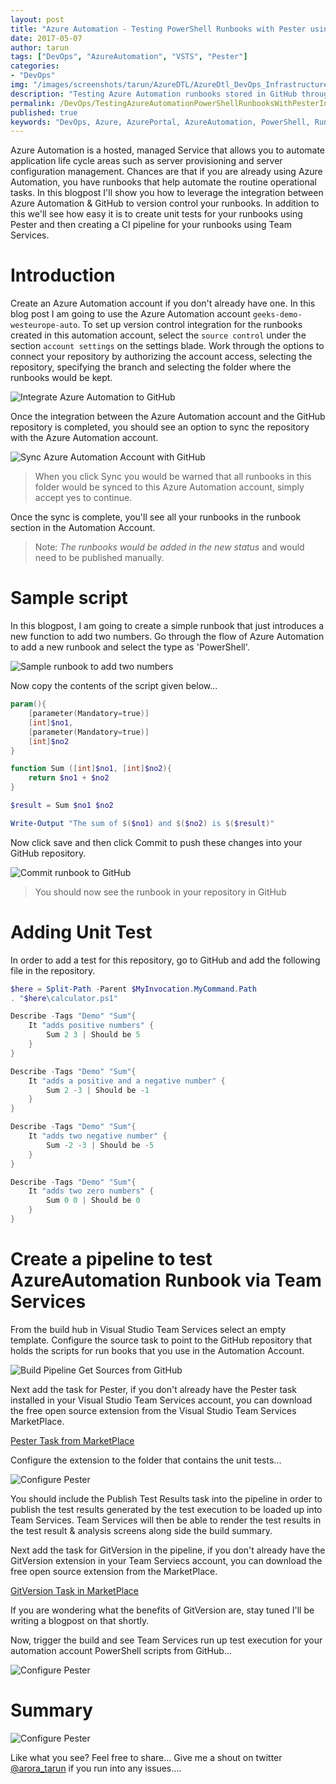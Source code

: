 ```yaml
---
layout: post
title: "Azure Automation - Testing PowerShell Runbooks with Pester using Team Services"
date: 2017-05-07
author: tarun
tags: ["DevOps", "AzureAutomation", "VSTS", "Pester"]
categories:
- "DevOps"
img: "/images/screenshots/tarun/AzureDTL/AzureDtl_DevOps_InfrastructureIsCode.png"
description: "Testing Azure Automation runbooks stored in GitHub through Pester in VSTS"
permalink: /DevOps/TestingAzureAutomationPowerShellRunbooksWithPesterInTeamServices
published: true
keywords: "DevOps, Azure, AzurePortal, AzureAutomation, PowerShell, Runbooks, Pester, Team Services, TFS, VSTS, Infrastructure As Code"
---
```

Azure Automation is a hosted, managed Service that allows you to automate application life cycle areas such as server provisioning and server configuration management. Chances are that if you are already using Azure Automation, you have runbooks that help automate the routine operational tasks. In this blogpost I'll show you how to leverage the integration between Azure Automation & GitHub to version control your runbooks. In addition to this we'll see how easy it is to create unit tests for your runbooks using Pester and then creating a CI pipeline for your runbooks using Team Services. 

# Introduction 
Create an Azure Automation account if you don't already have one. In this blog post I am going to use the Azure Automation account `geeks-demo-westeurope-auto`. To set up version control integration for the runbooks created in this automation account, select the `source control` under the section `account settings` on the settings blade. Work through the options to connect your repository by authorizing the account access, selecting the repository, specifying the branch and selecting the folder where the runbooks would be kept. 

![Integrate Azure Automation to GitHub](/images/screenshots/tarun/AzureAutomation/IntgerateAzureAutomationToGitHub.PNG)
 
Once the integration between the Azure Automation account and the GitHub repository is completed, you should see an option to sync the repository with the Azure Automation account. 

![Sync Azure Automation Account with GitHub](/images/screenshots/tarun/AzureAutomation/SyncGitHubRepoWithAzureAutomationAccount.PNG)

> When you click Sync you would be warned that all runbooks in this folder would be synced to this Azure Automation account, simply accept yes to continue. 

Once the sync is complete, you'll see all your runbooks in the runbook section in the Automation Account. 

> Note: *The runbooks would be added in the new status* and would need to be published manually. 

# Sample script
In this blogpost, I am going to create a simple runbook that just introduces a new function to add two numbers. Go through the flow of Azure Automation to add a new runbook and select the type as 'PowerShell'.  

![Sample runbook to add two numbers](/images/screenshots/tarun/AzureAutomation/AddTwoNumbersRunbook.PNG)

Now copy the contents of the script given below...

``` powershell 
param(){
    [parameter(Mandatory=true)]
    [int]$no1,
    [parameter(Mandatory=true)]
    [int]$no2
}

function Sum ([int]$no1, [int]$no2){
	return $no1 + $no2
}

$result = Sum $no1 $no2

Write-Output "The sum of $($no1) and $($no2) is $($result)"
```

Now click save and then click Commit to push these changes into your GitHub repository.

![Commit runbook to GitHub](/images/screenshots/tarun/AzureAutomation/CommitRunbookToGitHubByClickingCheckIn.PNG)

> You should now see the runbook in your repository in GitHub

# Adding Unit Test
In order to add a test for this repository, go to GitHub and add the following file in the repository. 

``` PowerShell
$here = Split-Path -Parent $MyInvocation.MyCommand.Path
. "$here\calculator.ps1"

Describe -Tags "Demo" "Sum"{
	It "adds positive numbers" {
		Sum 2 3 | Should be 5
	}
}

Describe -Tags "Demo" "Sum"{
	It "adds a positive and a negative number" {
		Sum 2 -3 | Should be -1
	}
}

Describe -Tags "Demo" "Sum"{
	It "adds two negative number" {
		Sum -2 -3 | Should be -5
	}
}

Describe -Tags "Demo" "Sum"{
	It "adds two zero numbers" {
		Sum 0 0 | Should be 0
	}
}
```

# Create a pipeline to test AzureAutomation Runbook via Team Services 

From the build hub in Visual Studio Team Services select an empty template. Configure the source task to point to the GitHub repository that holds the scripts for run books that you use in the Automation Account. 

![Build Pipeline Get Sources from GitHub](/images/screenshots/tarun/AzureAutomation/BuildPipelineGetSources.png)

Next add the task for Pester, if you don't already have the Pester task installed in your Visual Studio Team Services account, you can download the free open source extension from the Visual Studio Team Services MarketPlace.

[Pester Task from MarketPlace](https://marketplace.visualstudio.com/items?itemName=richardfennellBM.BM-VSTS-PesterRunner-Task)

Configure the extension to the folder that contains the unit tests...  

![Configure Pester](/images/screenshots/tarun/AzureAutomation/BuildPipelinePesterTaskConfigurationExample.png)

You should include the Publish Test Results task into the pipeline in order to publish the test results generated by the test execution to be loaded up into Team Services. Team Services will then be able to render the test results in the test result & analysis screens along side the build summary. 

Next add the task for GitVersion in the pipeline, if you don't already have the GitVersion extension in your Team Serviecs account, you can download the free open source extension from the MarketPlace. 

[GitVersion Task in MarketPlace](https://marketplace.visualstudio.com/items?itemName=gittools.gitversion)

If you are wondering what the benefits of GitVersion are, stay tuned I'll be writing a blogpost on that shortly. 

Now, trigger the build and see Team Services run up test execution for your automation account PowerShell scripts from GitHub... 

![Configure Pester](/images/screenshots/tarun/AzureAutomation/BuildPipelineForPowerShellPesterUnitTestExecution.png)

# Summary 

![Configure Pester](/images/screenshots/tarun/AzureAutomation/BuildPipelinePesterTestExecutionResults.png)

Like what you see? Feel free to share... Give me a shout on twitter [@arora_tarun](twitter.com/arora_tarun) if you run into any issues.... 

 